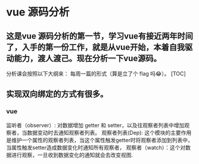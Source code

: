 #  vue 源码分析


## 这是vue 源码分析的第一节，学习vue有接近两年时间了，入手的第一份工作，就是从vue开始，本着自我驱动能力，渡人渡己。现在分析一下vue源码。
分析课会按照以下大纲来： 每周一篇的形式（算是立了个 flag 吗😂）。
[TOC]



## 实现双向绑定的方式有很多。
### vue
 监听者（observer）: 对数据增加 getter  和  setter，以及往观察者列表中增加观察者，当数据变动时去通知观察者列表。
  观察者列表(Dep): 这个模块的主要作用是维护一个属性的观察者列表，当这个属性触发getter时将观察者添加到列表中，当属性触发setter造成数据变化时通知所有观察者，
  观察者（watch）：这个对数据进行观察，一旦收到数据变化的通知就会去改变视图.
```js








```